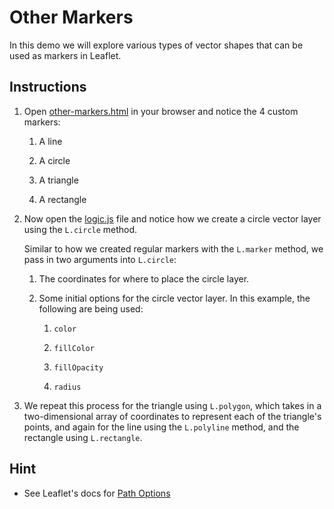 # Other Markers

In this demo we will explore various types of vector shapes that can be used as markers in Leaflet.

## Instructions

1. Open [other-markers.html](Solved/other-markers.html) in your browser and notice the 4 custom markers:

   1. A line

   2. A circle

   3. A triangle

   4. A rectangle

2. Now open the [logic.js](Solved/logic.js) file and notice how we create a circle vector layer using the `L.circle` method.

   Similar to how we created regular markers with the `L.marker` method, we pass in two arguments into `L.circle`:

   1. The coordinates for where to place the circle layer.

   2. Some initial options for the circle vector layer. In this example, the following are being used:

      1. `color`

      2. `fillColor`

      3. `fillOpacity`

      4. `radius`

3. We repeat this process for the triangle using `L.polygon`, which takes in a two-dimensional array of coordinates to represent each of the triangle's points, and again for the line using the `L.polyline` method, and the rectangle using `L.rectangle`.

## Hint

* See Leaflet's docs for  [Path Options](http://leafletjs.com/reference.html#path)

